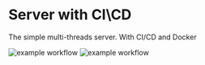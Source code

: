 # Server with CI\CD

The simple multi-threads server.
With CI/CD and Docker

![example workflow](https://github.com/MaksKos/server_ci_cd/actions/workflows/integration.yaml/badge.svg)
![example workflow](https://github.com/MaksKos/server_ci_cd/actions/workflows/deploy.yaml/badge.svg)

